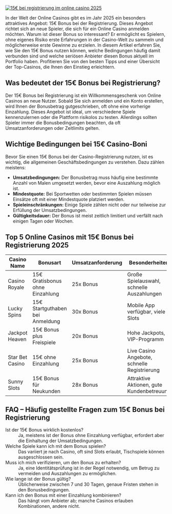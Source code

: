 [![15€ bei registrierung im online casino 2025](https://123-caf.pages.dev/gitsignup.png)](https://vrmoo.ru/Bt82HjjY)

<p>In der Welt der Online Casinos gibt es im Jahr 2025 ein besonders attraktives Angebot: 15€ Bonus bei der Registrierung. Dieses Angebot richtet sich an neue Spieler, die sich für ein Online Casino anmelden möchten. Warum ist dieser Bonus so interessant? Er ermöglicht es Spielern, ohne eigenes Risiko erste Erfahrungen in der Casino-Welt zu sammeln und möglicherweise erste Gewinne zu erzielen. In diesem Artikel erfahren Sie, wie Sie den 15€ Bonus nutzen können, welche Bedingungen häufig damit verbunden sind und welche seriösen Anbieter diesen Bonus aktuell im Portfolio haben. Profitieren Sie von den besten Tipps und einer Übersicht der Top-Casinos, die Ihnen den Einstieg erleichtern.</p>  <h2>Was bedeutet der 15€ Bonus bei Registrierung?</h2> <p>Der 15€ Bonus bei Registrierung ist ein Willkommensgeschenk von Online Casinos an neue Nutzer. Sobald Sie sich anmelden und ein Konto erstellen, wird Ihnen der Bonusbetrag gutgeschrieben, oft ohne eine vorherige Einzahlung. Dieses Angebot ist ideal, um verschiedene Spiele kennenzulernen oder die Plattform risikolos zu testen. Allerdings sollten Spieler immer die Bonusbedingungen beachten, da oft Umsatzanforderungen oder Zeitlimits gelten.</p>  <h2>Wichtige Bedingungen bei 15€ Casino-Boni</h2> <p>Bevor Sie einen 15€ Bonus bei der Casino-Registrierung nutzen, ist es wichtig, die allgemeinen Geschäftsbedingungen zu verstehen. Dazu zählen meistens:</p> <ul> <li><strong>Umsatzbedingungen:</strong> Der Bonusbetrag muss häufig eine bestimmte Anzahl von Malen umgesetzt werden, bevor eine Auszahlung möglich ist.</li> <li><strong>Mindestquote:</strong> Bei Sportwetten oder bestimmten Spielen müssen Einsätze oft mit einer Mindestquote platziert werden.</li> <li><strong>Spieleinschränkungen:</strong> Einige Spiele zählen nicht oder nur teilweise zur Erfüllung der Umsatzbedingungen.</li> <li><strong>Gültigkeitsdauer:</strong> Der Bonus ist meist zeitlich limitiert und verfällt nach einigen Tagen oder Wochen.</li> </ul>  <h2>Top 5 Online Casinos mit 15€ Bonus bei Registrierung 2025</h2> <table> <thead> <tr> <th>Casino Name</th> <th>Bonusart</th> <th>Umsatzanforderung</th> <th>Besonderheiten</th> </tr> </thead> <tbody> <tr> <td>Casino Royale</td> <td>15€ Gratisbonus ohne Einzahlung</td> <td>25x Bonus</td> <td>Große Spielauswahl, schnelle Auszahlungen</td> </tr> <tr> <td>Lucky Spins</td> <td>15€ Startguthaben bei Anmeldung</td> <td>30x Bonus</td> <td>Mobile App verfügbar, viele Slots</td> </tr> <tr> <td>Jackpot Heaven</td> <td>15€ Bonus plus Freispiele</td> <td>20x Bonus</td> <td>Hohe Jackpots, VIP-Programm</td> </tr> <tr> <td>Star Bet Casino</td> <td>15€ ohne Einzahlung</td> <td>25x Bonus</td> <td>Live Casino Angebote, schnelle Registrierung</td> </tr> <tr> <td>Sunny Slots</td> <td>15€ Bonus für Neukunden</td> <td>28x Bonus</td> <td>Attraktive Aktionen, gute Kundenbetreuung</td> </tr> </tbody> </table>  <h2>FAQ – Häufig gestellte Fragen zum 15€ Bonus bei Registrierung</h2> <dl> <dt>Ist der 15€ Bonus wirklich kostenlos?</dt> <dd>Ja, meistens ist der Bonus ohne Einzahlung verfügbar, erfordert aber die Einhaltung der Umsatzbedingungen.</dd>  <dt>Welche Spiele kann ich mit dem Bonus spielen?</dt> <dd>Das variiert je nach Casino, oft sind Slots erlaubt, Tischspiele können ausgeschlossen sein.</dd>  <dt>Muss ich mich verifizieren, um den Bonus zu erhalten?</dt> <dd>Ja, eine Identitätsprüfung ist in der Regel notwendig, um Betrug zu vermeiden und Auszahlungen zu ermöglichen.</dd>  <dt>Wie lange ist der Bonus gültig?</dt> <dd>Üblicherweise zwischen 7 und 30 Tagen, genaue Fristen stehen in den Bonusbedingungen.</dd>  <dt>Kann ich den Bonus mit einer Einzahlung kombinieren?</dt> <dd>Das hängt vom Anbieter ab; manche Casinos erlauben Kombinationen, andere nicht.</dd> </dl>